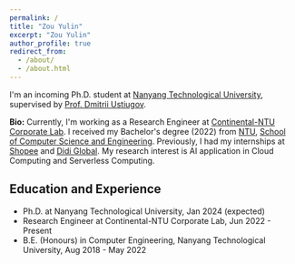 ```yaml
---
permalink: /
title: "Zou Yulin"
excerpt: "Zou Yulin"
author_profile: true
redirect_from:
  - /about/
  - /about.html
---
```


I'm an incoming Ph.D. student at [Nanyang Technological University](https://www.ntu.edu.sg), supervised by [Prof. Dmitrii Ustiugov](https://ustiugov.github.io/). 

**Bio:** Currently, I'm working as a Research Engineer at [Continental-NTU Corporate Lab](https://www.ntu.edu.sg/continental-ntu). I received my Bachelor's degree (2022) from [NTU](https://www.ntu.edu.sg), [School of Computer Science and Engineering](https://www.ntu.edu.sg/scse). Previously, I had my internships at [Shopee](https://careers.shopee.sg/about) and [Didi Global](https://www.didiglobal.com/). My research interest is AI application in Cloud Computing and Serverless Computing.


Education and Experience
-----

* Ph.D. at Nanyang Technological University, Jan 2024 (expected)
* Research Engineer at Continental-NTU Corporate Lab, Jun 2022 - Present
* B.E. (Honours) in Computer Engineering, Nanyang Technological University, Aug 2018 - May 2022

